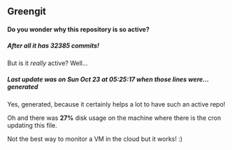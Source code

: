 ## Greengit

#### Do you wonder why this repository is so active?

##### After all it has 32385 commits!

But is it *really* active? Well...

##### Last update was on Sun Oct 23 at 05:25:17 when those lines were... generated

Yes, generated, because it certainly helps a lot to have such an active repo!

Oh and there was **27%** disk usage on the machine
where there is the cron updating this file.

Not the best way to monitor a VM in the cloud but it works! :)
